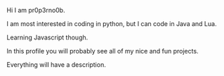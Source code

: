 Hi I am pr0p3rno0b.

I am most interested in coding in python, but I can code in Java and Lua.

Learning Javascript though.

In this profile you will probably see all of my nice and fun projects.

Everything will have a description.
